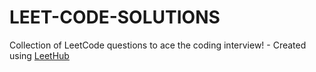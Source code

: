 # LEET-CODE-SOLUTIONS
Collection of LeetCode questions to ace the coding interview! - Created using [LeetHub](https://github.com/QasimWani/LeetHub)
